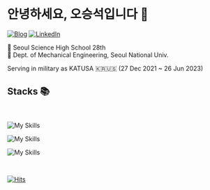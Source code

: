 # 안녕하세요, 오승석입니다 👋

[![Blog](https://img.shields.io/badge/GitHub%20Blog-222222?style=for-the-badge&logo=GitHub&logoColor=white)](https://oxcarxierra.github.io)
[![LinkedIn](https://img.shields.io/badge/LinkedIn-0A66C2?style=for-the-badge&logo=LinkedIn&logoColor=white&backgroundColor=white)](https://www.linkedin.com/in/oh-seungseok-370746242/)

🏫 Seoul Science High School 28th  
🏫 Dept. of Mechanical Engineering, Seoul National Univ.

Serving in military as KATUSA 🇰🇷🇺🇸 (27 Dec 2021 ~ 26 Jun 2023)

## Stacks 📚

<br />

![My Skills](https://skillicons.dev/icons?i=ts,js,py&theme=dark)

![My Skills](https://skillicons.dev/icons?i=react,materialui,django,mysql&theme=dark)

![My Skills](https://skillicons.dev/icons?i=figma,ai,xd,vscode&theme=dark)

<br />

[![Hits](https://hits.seeyoufarm.com/api/count/incr/badge.svg?url=https%3A%2F%2Fgithub.com%2FOXcarXierra&count_bg=%23378DC0&title_bg=%23555555&icon=&icon_color=%23E7E7E7&title=hits&edge_flat=false)](https://hits.seeyoufarm.com)

<!-- <img src="https://img.shields.io/badge/typescript-F7DF1E?style=for-the-badge&logo=typescript&logoColor=black">
<img src="https://img.shields.io/badge/javascript-F7DF1E?style=for-the-badge&logo=javascript&logoColor=black">
<img src="https://img.shields.io/badge/dart-F7DF1E?style=for-the-badge&logo=dart&logoColor=black">
<img src="https://img.shields.io/badge/python-F7DF1E?style=for-the-badge&logo=python&logoColor=black"> -->
